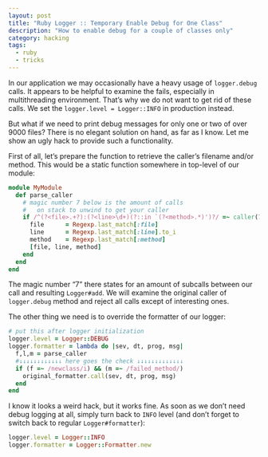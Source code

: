 ```yaml
---
layout: post
title: "Ruby Logger :: Temporary Enable Debug for One Class"
description: "How to enable debug for a couple of classes only"
category: hacking
tags:
  - ruby
  - tricks
---
```

In our application we may occasionally have a heavy usage of `logger.debug` calls. It appears
to be helpful to examine the fails, especially in multithreading environment. That’s why we
do not want to get rid of these calls. We set the `logger.level = Logger::INFO` in production instead.

But what if we need to print debug messages for only one or two of over 9000 files? There is no elegant
solution on hand, as far as I know. Let me show an ugly hack to provide such a functionality.

First of all, let’s prepare the function to retrieve the caller’s filename and/or method. This would
be a static function somewhere in top-level of our module:

```ruby
module MyModule
  def parse_caller
    # magic number 7 below is the amount of calls 
    #   on stack to unwind to get your caller
    if /^(?<file>.+?):(?<line>\d+)(?::in `(?<method>.*)')?/ =~ caller(7).first
      file      = Regexp.last_match[:file]
      line      = Regexp.last_match[:line].to_i
      method    = Regexp.last_match[:method]
      [file, line, method]
    end
  end
end
```

The magic number “7” there states for an amount of subcalls between our call and resulting
`Logger#add`. We will examine the original caller of `logger.debug` method and reject all 
calls except of interesting ones.

The other thing we need is to override the formatter of our logger:

```ruby
# put this after logger initialization
logger.level = Logger::DEBUG
logger.formatter = lambda do |sev, dt, prog, msg|
  f,l,m = parse_caller
  #↓↓↓↓↓↓↓↓↓↓↓↓ here goes the check ↓↓↓↓↓↓↓↓↓↓↓↓↓
  if (f =~ /newclass/i) && (m =~ /failed_method/)
    original_formatter.call(sev, dt, prog, msg) 
  end
end
```

I know it looks a weird hack, but it works fine. As soon as we don’t need debug logging at all, simply
turn back to `INFO` level (and don’t forget to switch back to regular `Logger#formatter`):

```ruby
logger.level = Logger::INFO
logger.formatter = Logger::Formatter.new
```

